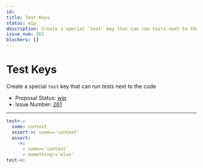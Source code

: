 ```yaml
---
id:
title: Test Keys
status: wip
description: Create a special `test` key that can run tests next to the code
issue_num: 261
blockers: []
---
```

[//]: # (--start-header--DO NOT MODIFY)

# Test Keys

Create a special `test` key that can run tests next to the code

- Proposal Status: [wip](README.md#status)
- Issue Number: [261](https://github.com/sudoblockio/tackle/issue/261)
---
[//]: # (--end-header--start-body--MODIFY)

```yaml
test<-:
  some: context
  assert->: some=='context'
  assert:
    ->:
      - some=='context'
      - something!='else'
test->:

```